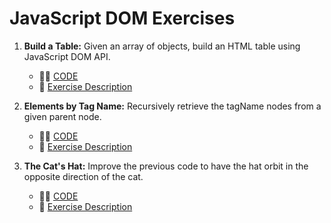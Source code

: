# JavaScript DOM Exercises

1. **Build a Table:** Given an array of objects, build an HTML table using JavaScript DOM API.

   - 👨‍💻 [CODE](build-a-table.html)
   - 📝 [Exercise Description](https://eloquentjavascript.net/14_dom.html#i_g/5UC3zznV)

2. **Elements by Tag Name:** Recursively retrieve the tagName nodes from a given parent node.

   - 👨‍💻 [CODE](elements-by-tag-name.html)
   - 📝 [Exercise Description](https://eloquentjavascript.net/14_dom.html#i_VSftnyRTsV)

3. **The Cat's Hat:** Improve the previous code to have the hat orbit in the opposite direction of the cat.

   - 👨‍💻 [CODE](cats-hat.html)
   - 📝 [Exercise Description](https://eloquentjavascript.net/14_dom.html#i_b/LAqZUqyo)
